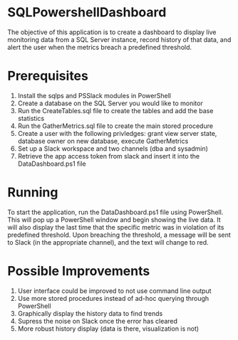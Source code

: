 # SQLPowershellDashboard
The objective of this application is to create a dashboard to display live monitoring data from a SQL Server instance, record history of that data, and alert the user when the metrics breach a predefined threshold.
# Prerequisites
1. Install the sqlps and PSSlack modules in PowerShell
2. Create a database on the SQL Server you would like to monitor 
3. Run the CreateTables.sql file to create the tables and add the base statistics
5. Run the GatherMetrics.sql file to create the main stored procedure
6. Create a user with the following privledges: grant view server state, database owner on new database, execute GatherMetrics
7. Set up a Slack workspace and two channels (dba and sysadmin)
8. Retrieve the app access token from slack and insert it into the DataDashboard.ps1 file
# Running
To start the application, run the DataDashboard.ps1 file using PowerShell. This will pop up a PowerShell window and begin showing the live data. It will also display the last time that the specific metric was in violation of its predefined threshold. Upon breaching the threshold, a message will be sent to Slack (in the appropriate channel), and the text will change to red. 
# Possible Improvements
1. User interface could be improved to not use command line output
2. Use more stored procedures instead of ad-hoc querying through PowerShell
3. Graphically display the history data to find trends
4. Supress the noise on Slack once the error has cleared
5. More robust history display (data is there, visualization is not)
